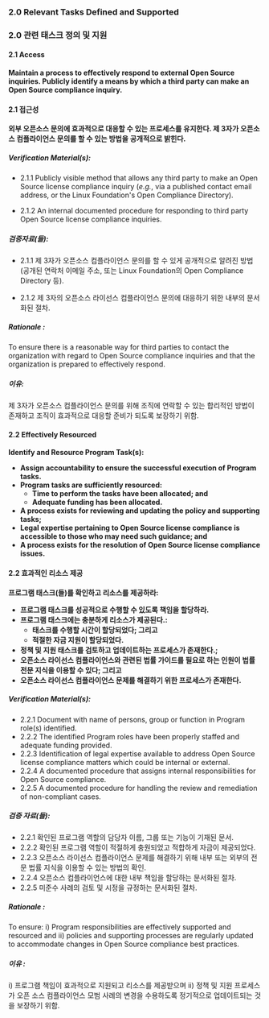 ### 2.0 Relevant Tasks Defined and Supported

### 2.0 관련 태스크 정의 및 지원


#### 2.1         Access

**Maintain a process to effectively respond to external Open Source inquiries. Publicly identify a means by which a third party can make an Open Source compliance inquiry.**

#### 2.1         접근성

**외부 오픈소스 문의에 효과적으로 대응할 수 있는 프로세스를 유지한다. 제 3자가 오픈소스 컴플라이언스 문의를 할 수 있는 방법을 공개적으로 밝힌다.**

##### Verification Material(s):

- 2.1.1 Publicly visible method that allows any third party to make an Open Source license compliance inquiry (_e.g._, via a published contact email address, or the Linux Foundation&#39;s Open Compliance Directory).

- 2.1.2 An internal documented procedure for responding to third party Open Source license compliance inquiries.


##### 검증자료(들):

- 2.1.1 제 3자가 오픈소스 컴플라이언스 문의를 할 수 있게 공개적으로 알려진 방법 (공개된 연락처 이메일 주소, 또는 Linux Foundation의 Open Compliance Directory 등).

- 2.1.2 제 3자의 오픈소스 라이선스 컴플라이언스 문의에 대응하기 위한 내부의 문서화된 절차.

##### Rationale :
To ensure there is a reasonable way for third parties to contact the organization with regard to Open Source compliance inquiries and that the organization is prepared to effectively respond.

##### 이유:
제 3자가 오픈소스 컴플라이언스 문의를 위해 조직에 연락할 수 있는 합리적인 방법이 존재하고 조직이 효과적으로 대응할 준비가 되도록 보장하기 위함.

#### 2.2          Effectively Resourced

**Identify and Resource Program Task(s):**

- **Assign accountability to ensure the successful execution of Program tasks.**
- **Program tasks are sufficiently resourced:**
  - **Time to perform the tasks have been allocated; and**
  - **Adequate funding has been allocated.**
- **A process exists for reviewing and updating the policy and supporting tasks;**
- **Legal expertise pertaining to Open Source license compliance is accessible to those who may need such guidance; and**
- **A process exists for the resolution of Open Source license compliance issues.**


#### 2.2          효과적인 리소스 제공

**프로그램 태스크(들)를 확인하고 리소스를 제공하라:**

- **프로그램 태스크를 성공적으로 수행할 수 있도록 책임을 할당하라.**
- **프로그램 태스크에는 충분하게 리소스가 제공된다.:**
  - **태스크를 수행할 시간이 할당되었다; 그리고**
  - **적절한 자금 지원이 할당되었다.**
- **정책 및 지원 태스크를 검토하고 업데이트하는 프로세스가 존재한다.;**
- **오픈소스 라이선스 컴플라이언스와 관련된 법률 가이드를 필요로 하는 인원이 법률 전문 지식을 이용할 수 있다; 그리고**
- **오픈소스 라이선스 컴플라이언스 문제를 해결하기 위한 프로세스가 존재한다.**

##### Verification Material(s):

- 2.2.1 Document with name of persons, group or function in Program role(s) identified.
- 2.2.2 The identified Program roles have been properly staffed and adequate funding provided.
- 2.2.3 Identification of legal expertise available to address Open Source license compliance matters which could be internal or external.
- 2.2.4 A documented procedure that assigns internal responsibilities for Open Source compliance.
- 2.2.5 A documented procedure for handling the review and remediation of non-compliant cases.

##### 검증 자료(들):

- 2.2.1 확인된 프로그램 역할의 담당자 이름, 그룹 또는 기능이 기재된 문서.
- 2.2.2 확인된 프로그램 역할이 적절하게 충원되었고 적합하게 자금이 제공되었다.
- 2.2.3 오픈소스 라이선스 컴플라이언스 문제를 해결하기 위해 내부 또는 외부의 전문 법률 지식을 이용할 수 있는 방법의 확인.
- 2.2.4 오픈소스 컴플라이언스에 대한 내부 책임을 할당하는 문서화된 절차.
- 2.2.5 미준수 사례의 검토 및 시정을 규정하는 문서화된 절차.

##### Rationale :

To ensure: i) Program responsibilities are effectively supported and resourced and ii) policies and supporting processes are regularly updated to accommodate changes in Open Source compliance best practices.

##### 이유 :

i) 프로그램 책임이 효과적으로 지원되고 리소스를 제공받으며 ii) 정책 및 지원 프로세스가 오픈 소스 컴플라이언스 모범 사례의 변경을 수용하도록 정기적으로 업데이트되는 것을 보장하기 위함.
